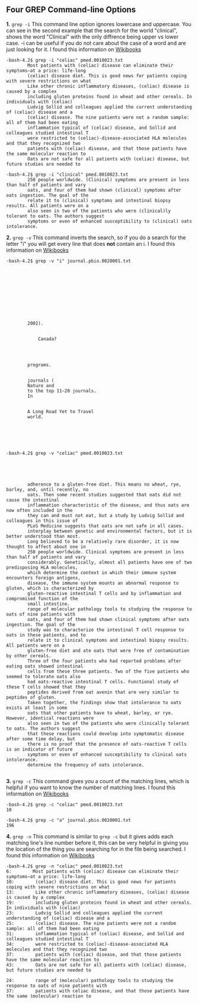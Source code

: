## Four GREP Command-line Options
**1.**
```grep -i``` This command line option ignores lowercase and uppercase. You can see in the second example that the search for the world "clinical", shows the word "Clinical" with the only diffrence being upper vs lower case. -i can be useful if you do not care about the case of a word and are just looking for it. I found this information on [Wikibooks](https://en.wikibooks.org/wiki/Grep)
``` 
-bash-4.2$ grep -i "celiac" pmed.0010023.txt
        Most patients with (celiac) disease can eliminate their symptoms—at a price: life-long
        (celiac) disease diet. This is good news for patients coping with severe restrictions on what
        Like other chronic inflammatory diseases, (celiac) disease is caused by a complex
        including gluten proteins found in wheat and other cereals. In individuals with (celiac)
        Ludvig Sollid and colleagues applied the current understanding of (celiac) disease and a
        (celiac) disease. The nine patients were not a random sample: all of them had been eating
        inflammation typical of (celiac) disease, and Sollid and colleagues studied intestinal T
        were restricted to (celiac)-disease-associated HLA molecules and that they recognized two
        patients with (celiac) disease, and that those patients have the same molecular reaction to
        Oats are not safe for all patients with (celiac) disease, but future studies are needed to
```
```
-bash-4.2$ grep -i "clinical" pmed.0010023.txt
        250 people worldwide. (Clinical) symptoms are present in less than half of patients and vary
        oats, and four of them had shown (clinical) symptoms after oats ingestion. The goal of the
        relate it to (clinical) symptoms and intestinal biopsy results. All patients were on a
        also seen in two of the patients who were (clinical)ly tolerant to oats. The authors suggest
        symptoms or even of enhanced susceptibility to (clinical) oats intolerance.
```

**2.**
```grep -v``` This command inverts the search, so if you do a search for the letter "i" you will get every line that does **not** contain an i. I found this information on [Wikibooks](https://en.wikibooks.org/wiki/Grep)
```
-bash-4.2$ grep -v "i" journal.pbio.0020001.txt











        2002).


            Canada?




        programs.


        journals (
        Nature and
        to the top 11–20 journals.
        In


        A Long Road Yet to Travel
        world.






```
```
-bash-4.2$ grep -v "celiac" pmed.0010023.txt





        adherence to a gluten-free diet. This means no wheat, rye, barley, and, until recently, no
        oats. Then some recent studies suggested that oats did not cause the intestinal
        inflammation characteristic of the disease, and thus oats are now often included in the
        they can and must not eat, but a study by Ludvig Sollid and colleagues in this issue of
        PLoS Medicine suggests that oats are not safe in all cases.
        interplay between genetic and environmental factors, but it is better understood than most.
        Long believed to be a relatively rare disorder, it is now thought to affect about one in
        250 people worldwide. Clinical symptoms are present in less than half of patients and vary
        considerably. Genetically, almost all patients have one of two predisposing HLA molecules,
        which determine the context in which their immune system encounters foreign antigens,
        disease, the immune system mounts an abnormal response to gluten, which is characterized by
        gluten-reactive intestinal T cells and by inflammation and compromised function of the
        small intestine.
        range of molecular pathology tools to studying the response to oats of nine patients with
        oats, and four of them had shown clinical symptoms after oats ingestion. The goal of the
        study was to characterize the intestinal T cell response to oats in these patients, and to
        relate it to clinical symptoms and intestinal biopsy results. All patients were on a
        gluten-free diet and ate oats that were free of contamination by other cereals.
        Three of the four patients who had reported problems after eating oats showed intestinal
        cells from these three patients. Two of the five patients who seemed to tolerate oats also
        had oats-reactive intestinal T cells. Functional study of these T cells showed that they
        peptides derived from oat avenin that are very similar to peptides of gluten.
        Taken together, the findings show that intolerance to oats exists at least in some
        oats that other patients have to wheat, barley, or rye. However, identical reactions were
        also seen in two of the patients who were clinically tolerant to oats. The authors suggest
        that these reactions could develop into symptomatic disease after some time delay, but
        there is no proof that the presence of oats-reactive T cells is an indicator of future
        symptoms or even of enhanced susceptibility to clinical oats intolerance.
        determine the frequency of oats intolerance.


```

**3.**
```grep -c``` This command gives you a count of the matching lines, which is helpful if you want to know the number of matching lines. I found this information on [Wikibooks](https://en.wikibooks.org/wiki/Grep)

```
-bash-4.2$ grep -c "celiac" pmed.0010023.txt
10
```
```
-bash-4.2$ grep -c "a" journal.pbio.0020001.txt
196
```
**4.** 
```grep -n``` This command is similar to ```grep -c``` but it gives adds each matching line's line number before it, this can be very helpful in giving you the location of the thing you are searching for in the file being searched. I found this information on [Wikibooks](https://en.wikibooks.org/wiki/Grep)
```
-bash-4.2$ grep -n "celiac" pmed.0010023.txt
6:        Most patients with (celiac) disease can eliminate their symptoms—at a price: life-long
10:        (celiac) disease diet. This is good news for patients coping with severe restrictions on what
13:        Like other chronic inflammatory diseases, (celiac) disease is caused by a complex
19:        including gluten proteins found in wheat and other cereals. In individuals with (celiac)
23:        Ludvig Sollid and colleagues applied the current understanding of (celiac) disease and a
25:        (celiac) disease. The nine patients were not a random sample: all of them had been eating
31:        inflammation typical of (celiac) disease, and Sollid and colleagues studied intestinal T
34:        were restricted to (celiac)-disease-associated HLA molecules and that they recognized two
37:        patients with (celiac) disease, and that those patients have the same molecular reaction to
43:        Oats are not safe for all patients with (celiac) disease, but future studies are needed to
```
```-bash-4.2$ grep -n "molecular" pmed.0010023.txt
24:        range of (molecular) pathology tools to studying the response to oats of nine patients with
37:        patients with celiac disease, and that those patients have the same (molecular) reaction to
```
